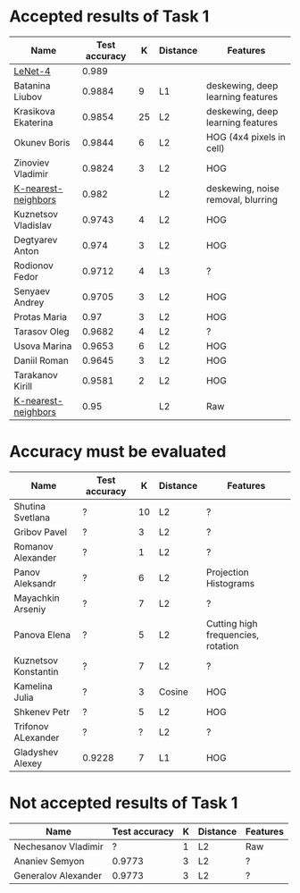 # Accepted results of Task 1

| Name                                                               | Test accuracy  | K  | Distance | Features                           |
|--------------------------------------------------------------------|----------------|----|----------|------------------------------------|
| [LeNet-4](http://yann.lecun.com/exdb/mnist/)                       | 0.989          |    |          |                                    |
| Batanina Liubov                                                    | 0.9884         | 9  | L1       | deskewing, deep learning features  |
| Krasikova Ekaterina                                                | 0.9854         | 25 | L2       | deskewing, deep learning features  |
| Okunev Boris                                                       | 0.9844         | 6  | L2       | HOG (4x4 pixels in cell)           |
| Zinoviev Vladimir                                                  | 0.9824         | 3  | L2       | HOG                                |
| [K-nearest-neighbors](http://yann.lecun.com/exdb/mnist/)           | 0.982          |    | L2       | deskewing, noise removal, blurring |
| Kuznetsov Vladislav                                                | 0.9743         | 4  | L2       | HOG                                |
| Degtyarev Anton                                                    | 0.974          | 3  | L2       | HOG                                |
| Rodionov Fedor                                                     | 0.9712         | 4  | L3       | ?                                  |
| Senyaev Andrey                                                     | 0.9705         | 3  | L2       | HOG                                |
| Protas Maria                                                       | 0.97           | 3  | L2       | HOG                                |
| Tarasov Oleg                                                       | 0.9682         | 4  | L2       | ?                                  |
| Usova Marina                                                       | 0.9653         | 6  | L2       | HOG                                |
| Daniil Roman                                                       | 0.9645         | 3  | L2       | HOG                                |
| Tarakanov Kirill                                                   | 0.9581         | 2  | L2       | HOG                                |
| [K-nearest-neighbors](http://yann.lecun.com/exdb/mnist/)           | 0.95           |    | L2       | Raw                                |

# Accuracy must be evaluated

| Name                                                               | Test accuracy  | K  | Distance | Features                           |
|--------------------------------------------------------------------|----------------|----|----------|------------------------------------|
| Shutina Svetlana                                                   | ?              | 10 | L2       | ?                                  |
| Gribov Pavel                                                       | ?              | 3  | L2       | ?                                  |
| Romanov Alexander                                                  | ?              | 1  | L2       | ?                                  |
| Panov Aleksandr                                                    | ?              | 6  | L2       | Projection Histograms              |
| Mayachkin Arseniy                                                  | ?              | 7  | L2       | ?                                  |
| Panova Elena                                                       | ?              | 5  | L2       | Cutting high frequencies, rotation |
| Kuznetsov Konstantin                                               | ?              | 7  | L2       | ?                                  |
| Kamelina Julia                                                     | ?              | 3  | Cosine   | HOG                                |
| Shkenev Petr                                                       | ?              | 5  | L2       | HOG                                |
| Trifonov ALexander                                                 | ?              | ?  | L2       | ?                                  |
| Gladyshev Alexey                                                   | 0.9228              | 7  | L1       | HOG                                |

# Not accepted results of Task 1

| Name                                                               | Test accuracy  | K  | Distance | Features                           |
|--------------------------------------------------------------------|----------------|----|----------|------------------------------------|
| Nechesanov Vladimir                                                | ?              | 1  | L2       | Raw                                |
| Ananiev Semyon                                                     | 0.9773         | 3  | L2       | ?                                  |
| Generalov Alexander                                                | 0.9773         | 3  | L2       | ?                                  |
